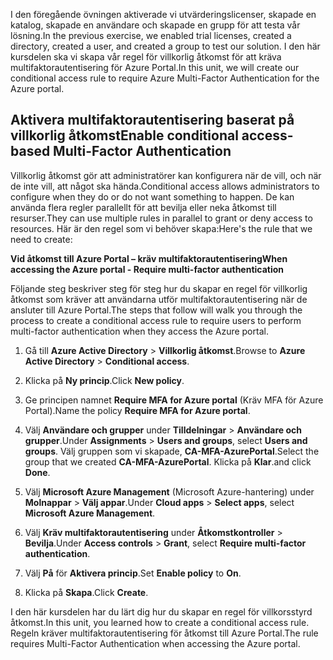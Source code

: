 <span data-ttu-id="38e3f-101">I den föregående övningen aktiverade vi utvärderingslicenser, skapade en katalog, skapade en användare och skapade en grupp för att testa vår lösning.</span><span class="sxs-lookup"><span data-stu-id="38e3f-101">In the previous exercise, we enabled trial licenses, created a directory, created a user, and created a group to test our solution.</span></span> <span data-ttu-id="38e3f-102">I den här kursdelen ska vi skapa vår regel för villkorlig åtkomst för att kräva multifaktorautentisering för Azure Portal.</span><span class="sxs-lookup"><span data-stu-id="38e3f-102">In this unit, we will create our conditional access rule to require Azure Multi-Factor Authentication for the Azure portal.</span></span>

## <a name="enable-conditional-access-based-multi-factor-authentication"></a><span data-ttu-id="38e3f-103">Aktivera multifaktorautentisering baserat på villkorlig åtkomst</span><span class="sxs-lookup"><span data-stu-id="38e3f-103">Enable conditional access-based Multi-Factor Authentication</span></span>

<span data-ttu-id="38e3f-104">Villkorlig åtkomst gör att administratörer kan konfigurera när de vill, och när de inte vill, att något ska hända.</span><span class="sxs-lookup"><span data-stu-id="38e3f-104">Conditional access allows administrators to configure when they do or do not want something to happen.</span></span> <span data-ttu-id="38e3f-105">De kan använda flera regler parallellt för att bevilja eller neka åtkomst till resurser.</span><span class="sxs-lookup"><span data-stu-id="38e3f-105">They can use multiple rules in parallel to grant or deny access to resources.</span></span> <span data-ttu-id="38e3f-106">Här är den regel som vi behöver skapa:</span><span class="sxs-lookup"><span data-stu-id="38e3f-106">Here's the rule that we need to create:</span></span>

<span data-ttu-id="38e3f-107">**Vid åtkomst till Azure Portal – kräv multifaktorautentisering**</span><span class="sxs-lookup"><span data-stu-id="38e3f-107">**When accessing the Azure portal - Require multi-factor authentication**</span></span>

<span data-ttu-id="38e3f-108">Följande steg beskriver steg för steg hur du skapar en regel för villkorlig åtkomst som kräver att användarna utför multifaktorautentisering när de ansluter till Azure Portal.</span><span class="sxs-lookup"><span data-stu-id="38e3f-108">The steps that follow will walk you through the process to create a conditional access rule to require users to perform multi-factor authentication when they access the Azure portal.</span></span>

1. <span data-ttu-id="38e3f-109">Gå till **Azure Active Directory** > **Villkorlig åtkomst**.</span><span class="sxs-lookup"><span data-stu-id="38e3f-109">Browse to **Azure Active Directory** > **Conditional access**.</span></span>

1. <span data-ttu-id="38e3f-110">Klicka på **Ny princip**.</span><span class="sxs-lookup"><span data-stu-id="38e3f-110">Click **New policy**.</span></span>

1. <span data-ttu-id="38e3f-111">Ge principen namnet **Require MFA for Azure portal** (Kräv MFA för Azure Portal).</span><span class="sxs-lookup"><span data-stu-id="38e3f-111">Name the policy **Require MFA for Azure portal**.</span></span>

1. <span data-ttu-id="38e3f-112">Välj **Användare och grupper** under **Tilldelningar** > **Användare och grupper**.</span><span class="sxs-lookup"><span data-stu-id="38e3f-112">Under **Assignments** > **Users and groups**, select **Users and groups**.</span></span> <span data-ttu-id="38e3f-113">Välj gruppen som vi skapade, **CA-MFA-AzurePortal**.</span><span class="sxs-lookup"><span data-stu-id="38e3f-113">Select the group that we created **CA-MFA-AzurePortal**.</span></span> <span data-ttu-id="38e3f-114">Klicka på **Klar**.</span><span class="sxs-lookup"><span data-stu-id="38e3f-114">and click **Done**.</span></span>

1. <span data-ttu-id="38e3f-115">Välj **Microsoft Azure Management** (Microsoft Azure-hantering) under **Molnappar** > **Välj appar**.</span><span class="sxs-lookup"><span data-stu-id="38e3f-115">Under **Cloud apps** > **Select apps**, select **Microsoft Azure Management**.</span></span>

1. <span data-ttu-id="38e3f-116">Välj **Kräv multifaktorautentisering** under **Åtkomstkontroller** > **Bevilja**.</span><span class="sxs-lookup"><span data-stu-id="38e3f-116">Under **Access controls** > **Grant**, select **Require multi-factor authentication**.</span></span>

1. <span data-ttu-id="38e3f-117">Välj **På** för **Aktivera princip**.</span><span class="sxs-lookup"><span data-stu-id="38e3f-117">Set **Enable policy** to **On**.</span></span>

1. <span data-ttu-id="38e3f-118">Klicka på **Skapa**.</span><span class="sxs-lookup"><span data-stu-id="38e3f-118">Click **Create**.</span></span>

<span data-ttu-id="38e3f-119">I den här kursdelen har du lärt dig hur du skapar en regel för villkorsstyrd åtkomst.</span><span class="sxs-lookup"><span data-stu-id="38e3f-119">In this unit, you learned how to create a conditional access rule.</span></span> <span data-ttu-id="38e3f-120">Regeln kräver multifaktorautentisering för åtkomst till Azure Portal.</span><span class="sxs-lookup"><span data-stu-id="38e3f-120">The rule requires Multi-Factor Authentication when accessing the Azure portal.</span></span>